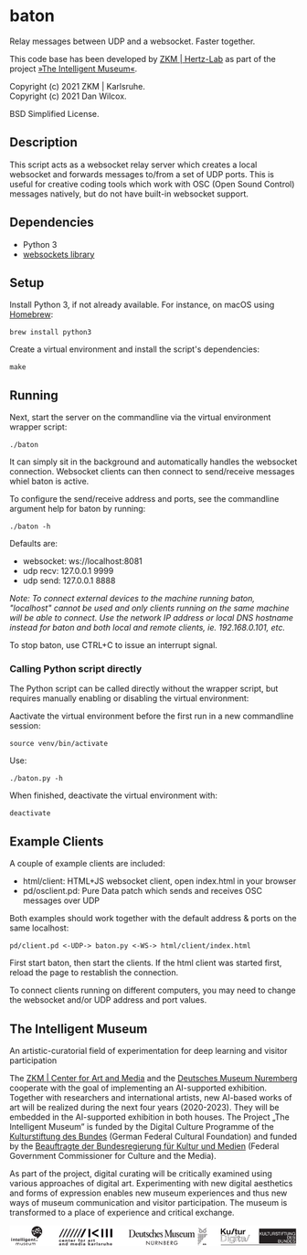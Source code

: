 baton
=====

Relay messages between UDP and a websocket. Faster together.

This code base has been developed by [ZKM | Hertz-Lab](https://zkm.de/en/about-the-zkm/organization/hertz-lab) as part of the project [»The Intelligent Museum«](#the-intelligent-museum). 

Copyright (c) 2021 ZKM | Karlsruhe.  
Copyright (c) 2021 Dan Wilcox.  

BSD Simplified License.

Description
-----------

This script acts as a websocket relay server which creates a local websocket and forwards messages to/from a set of UDP ports. This is useful for creative coding tools which work with OSC (Open Sound Control) messages natively, but do not have built-in websocket support.

Dependencies
------------

* Python 3
* [websockets library](https://github.com/aaugustin/websockets)

Setup
-----

Install Python 3, if not already available. For instance, on macOS using [Homebrew](http://brew.sh):

```shell
brew install python3
```

Create a virtual environment and install the script's dependencies:

```shell
make
```

Running
-------

Next, start the server on the commandline via the virtual environment wrapper script:

    ./baton

It can simply sit in the background and automatically handles the websocket connection. Websocket clients can then connect to send/receive messages whiel baton is active.

To configure the send/receive address and ports, see the commandline argument help for baton by running:

    ./baton -h

Defaults are:

* websocket: ws://localhost:8081
* udp recv: 127.0.0.1 9999
* udp send: 127.0.0.1 8888

_Note: To connect external devices to the machine running baton, "localhost" cannot be used and only clients running on the same machine will be able to connect. Use the network IP address or local DNS hostname instead for baton and both local and remote clients, ie. 192.168.0.101, etc._ 

To stop baton, use CTRL+C to issue an interrupt signal.

### Calling Python script directly

The Python script can be called directly without the wrapper script, but requires manually enabling or disabling the virtual environment:

Aactivate the virtual environment before the first run in a new commandline session:

    source venv/bin/activate

Use:

    ./baton.py -h

When finished, deactivate the virtual environment with:

    deactivate

Example Clients
---------------

A couple of example clients are included:

* html/client: HTML+JS websocket client, open index.html in your browser
* pd/osclient.pd: Pure Data patch which sends and receives OSC messages over UDP 

Both examples should work together with the default address & ports on the same localhost:

    pd/client.pd <-UDP-> baton.py <-WS-> html/client/index.html

First start baton, then start the clients. If the html client was started first, reload the page to restablish the connection.

To connect clients running on different computers, you may need to change the websocket and/or UDP address and port values.

The Intelligent Museum
----------------------

An artistic-curatorial field of experimentation for deep learning and visitor participation

The [ZKM | Center for Art and Media](https://zkm.de/en) and the [Deutsches Museum Nuremberg](https://www.deutsches-museum.de/en/nuernberg/information/) cooperate with the goal of implementing an AI-supported exhibition. Together with researchers and international artists, new AI-based works of art will be realized during the next four years (2020-2023).  They will be embedded in the AI-supported exhibition in both houses. The Project „The Intelligent Museum” is funded by the Digital Culture Programme of the [Kulturstiftung des Bundes](https://www.kulturstiftung-des-bundes.de/en) (German Federal Cultural Foundation) and funded by the [Beauftragte der Bundesregierung für Kultur und Medien](https://www.bundesregierung.de/breg-de/bundesregierung/staatsministerin-fuer-kultur-und-medien) (Federal Government Commissioner for Culture and the Media).

As part of the project, digital curating will be critically examined using various approaches of digital art. Experimenting with new digital aesthetics and forms of expression enables new museum experiences and thus new ways of museum communication and visitor participation. The museum is transformed to a place of experience and critical exchange.

![Logo](media/Logo_ZKM_DMN_KSB.png)
